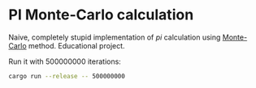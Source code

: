 # PI Monte-Carlo calculation

Naive, completely stupid implementation of _pi_ calculation using [Monte-Carlo](https://academo.org/demos/estimating-pi-monte-carlo/) method.
Educational project.

Run it with 500000000 iterations:
```bash
cargo run --release -- 500000000
```
